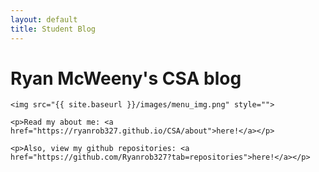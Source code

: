 ```yaml
---
layout: default
title: Student Blog
---
```


<html>
<div>
    <h1>Ryan McWeeny's CSA blog</h1>

    <img src="{{ site.baseurl }}/images/menu_img.png" style="">

    <p>Read my about me: <a href="https://ryanrob327.github.io/CSA/about">here!</a></p>

    <p>Also, view my github repositories: <a href="https://github.com/Ryanrob327?tab=repositories">here!</a></p>
</div>
</html>